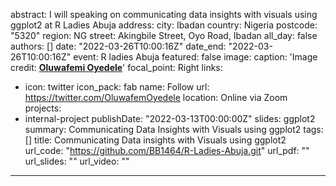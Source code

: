 abstract: I will speaking on communicating data insights with visuals using ggplot2 at R Ladies Abuja
address:
  city: Ibadan
  country: Nigeria
  postcode: "5320"
  region: NG
  street: Akingbile Street, Oyo Road, Ibadan
all_day: false
authors: []
date: "2022-03-26T10:00:16Z"
date_end: "2022-03-26T10:00:16Z"
event: R ladies Abuja
featured: false
image:
caption: 'Image credit: [**Oluwafemi Oyedele**](https://unsplash.com/photos/bzdhc5b3Bxs)'
  focal_point: Right
links:
 - icon: twitter
   icon_pack: fab
   name: Follow
   url: https://twitter.com/OluwafemOyedele
location: Online via Zoom
projects:
- internal-project
publishDate: "2022-03-13T00:00:00Z"
slides: ggplot2
summary: Communicating Data Insights with Visuals using ggplot2
tags: []
title: Communicating Data insights with Visuals using ggplot2
url_code: "https://github.com/BB1464/R-Ladies-Abuja.git"
url_pdf: ""
url_slides: ""
url_video: ""
---

<style type="text/css">

h1.title {
  font-size: 12px;
  color: Dark;
  text-align: centre;
}

<style>
body{
text-align: justify}
